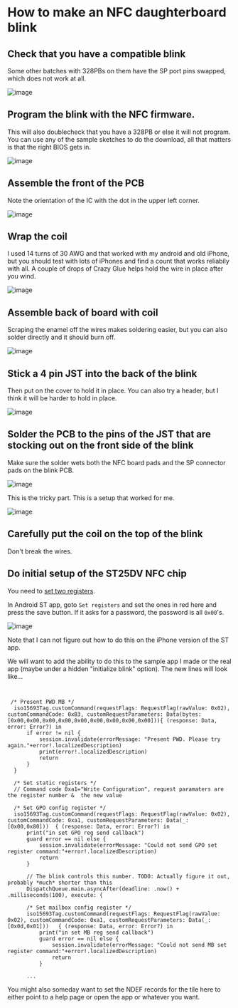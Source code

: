 # How to make an NFC daughterboard blink

## Check that you have a compatible blink
Some other batches with 328PBs on them have the SP port pins swapped, which does not work at all. 

![image](https://user-images.githubusercontent.com/5520281/163684815-d68ea1fa-eebe-4880-a6ed-42140a4304cb.png)

## Program the blink with the NFC firmware. 
This will also doublecheck that you have a 328PB or else it will not program. You can use any of the sample sketches to do the download, all that matters is that the right BIOS gets in. 

![image](https://user-images.githubusercontent.com/5520281/163684860-3fe8352c-899f-4ff9-a389-7cfc42d80d08.png)

## Assemble the front of the PCB
Note the orientation of the IC with the dot in the upper left corner.

![image](https://user-images.githubusercontent.com/5520281/163684660-a88f42ec-7e73-44f4-9477-de55b55e9f5d.png)

## Wrap the coil
I used 14 turns of 30 AWG and that worked with my android and old iPhone, but you should test with lots of iPhones and find a count that works reliabily with all. 
A couple of drops of Crazy Glue helps hold the wire in place after you wind. 

![image](https://user-images.githubusercontent.com/5520281/163684678-61bbd5ce-4b8f-44c7-a307-afbde9047b14.png)

## Assemble back of board with coil
Scraping the enamel off the wires makes soldering easier, but you can also solder directly and it should burn off. 

![image](https://user-images.githubusercontent.com/5520281/163685715-510aab77-423f-46ec-b3b8-3509918a16b2.png)

## Stick a 4 pin JST into the back of the blink
Then put on the cover to hold it in place. You can also try a header, but I think it will be harder to hold in place. 

![image](https://user-images.githubusercontent.com/5520281/163684941-9fd7e04a-f1f9-46b8-9c98-ea2d126c8dcb.png)

## Solder the PCB to the pins of the JST that are stocking out on the front side of the blink
Make sure the solder wets both the NFC board pads and the SP connector pads on the blink PCB.

![image](https://user-images.githubusercontent.com/5520281/163684989-2774a28a-a67b-478e-bc34-e09fb7f84403.png)

This is the tricky part. This is a setup that worked for me.

![image](https://user-images.githubusercontent.com/5520281/163684977-13f6aadd-3eea-471d-9e86-d53dc669e411.png)

## Carefully put the coil on the top of the blink
Don't break the wires. 

## Do initial setup of the ST25DV NFC chip 
You need to [set two registers](https://github.com/bigjosh/Move38-BlinkBIOS/blob/add-nfc/NFC.md#setup).

In Android ST app, goto `Set registers` and set the ones in red here and press the save button. If it asks for a password, the password is all `0x00`'s. 

![image](https://user-images.githubusercontent.com/5520281/163686625-3c6e5a34-bb6f-41f4-be3e-7e1494325368.png)

Note that I can not figure out how to do this on the iPhone version of the ST app.

We will want to add the ability to do this to the sample app I made or the real app (maybe under a hidden "initialize blink" option). The new lines will look like...

```

            
 /* Present PWD MB */
  iso15693Tag.customCommand(requestFlags: RequestFlag(rawValue: 0x02), customCommandCode: 0xB3, customRequestParameters: Data(bytes: [0x00,0x00,0x00,0x00,0x00,0x00,0x00,0x00,0x00])){ (response: Data, error: Error?) in
      if error != nil {
          session.invalidate(errorMessage: "Present PWD. Please try again."+error!.localizedDescription)
          print(error!.localizedDescription)
          return
      }
  }

  /* Set static registers */
  // Command code 0xa1="Write Configuration", request paramaters are the register number &  the new value

  /* Set GPO config register */
  iso15693Tag.customCommand(requestFlags: RequestFlag(rawValue: 0x02), customCommandCode: 0xa1, customRequestParameters: Data(_: [0x00,0x80]))  { (response: Data, error: Error?) in
      print("in set GPO reg send callback")
      guard error == nil else {
          session.invalidate(errorMessage: "Could not send GPO set register command:"+error!.localizedDescription)
          return
      }

      // The blink controls this number. TODO: Actually figure it out, probably *much* shorter than this
      DispatchQueue.main.asyncAfter(deadline: .now() + .milliseconds(100), execute: {

      /* Set mailbox config register */
      iso15693Tag.customCommand(requestFlags: RequestFlag(rawValue: 0x02), customCommandCode: 0xa1, customRequestParameters: Data(_: [0x0d,0x01]))   { (response: Data, error: Error?) in
          print("in set MB reg send callback")
          guard error == nil else {
              session.invalidate(errorMessage: "Could not send MB set register command:"+error!.localizedDescription)
              return
          }

      ...
```

You might also someday want to set the NDEF records for the tile here to either point to a help page or open the app or whatever you want.
